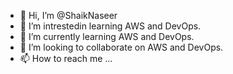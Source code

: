 - 👋 Hi, I’m @ShaikNaseer
- 👀 I’m intrestedin learning AWS and DevOps.
- 🌱 I’m currently learning AWS and DevOps.
- 💞️ I’m looking to collaborate on AWS and DevOps.
- 📫 How to reach me ...

<!---
ShaikNasee/ShaikNasee is a ✨ special ✨ repository because its `README.md` (this file) appears on your GitHub profile.
You can click the Preview link to take a look at your changes.
--->
